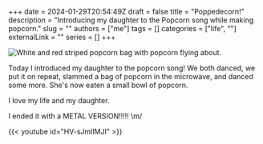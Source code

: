 +++ 
date = 2024-01-29T20:54:49Z
draft = false
title = "Poppedecorn!"
description = "Introducing my daughter to the Popcorn song while making popcorn."
slug = ""
authors = ["me"]
tags = []
categories = ["life", ""]
externalLink = ""
series = []
+++

![White and red striped popcorn bag with popcorn flying about.](../../images/poppedecorn.jpg)

Today I introduced my daughter to the popcorn song!
We both danced, we put it on repeat, slammed a bag of popcorn in the microwave,
 and danced some more. She's now eaten a small bowl of popcorn.

I love my life and my daughter.

I ended it with a METAL VERSION!!!!! \m/

{{< youtube id="HV-sJmIlMJI" >}}





